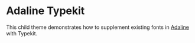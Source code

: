 # Adaline Typekit
This child theme demonstrates how to supplement existing fonts in [Adaline](https://themetry.com/themes/adaline/) with Typekit.
